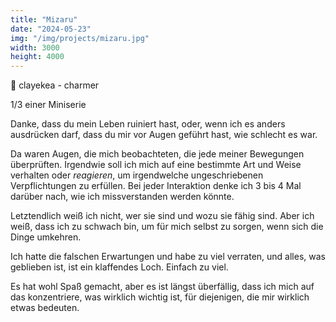```yaml
---
title: "Mizaru"
date: "2024-05-23"
img: "/img/projects/mizaru.jpg"
width: 3000
height: 4000
---
```


🎵 clayekea - charmer

1/3 einer Miniserie

Danke, dass du mein Leben ruiniert hast, oder, wenn ich es anders ausdrücken darf, dass du mir vor Augen geführt hast, wie schlecht es war.

Da waren Augen, die mich beobachteten, die jede meiner Bewegungen überprüften. Irgendwie soll ich mich auf eine bestimmte Art und Weise verhalten oder _reagieren_, um irgendwelche ungeschriebenen Verpflichtungen zu erfüllen. Bei jeder Interaktion denke ich 3 bis 4 Mal darüber nach, wie ich missverstanden werden könnte.

Letztendlich weiß ich nicht, wer sie sind und wozu sie fähig sind. Aber ich weiß, dass ich zu schwach bin, um für mich selbst zu sorgen, wenn sich die Dinge umkehren.

Ich hatte die falschen Erwartungen und habe zu viel verraten, und alles, was geblieben ist, ist ein klaffendes Loch. Einfach zu viel.

Es hat wohl Spaß gemacht, aber es ist längst überfällig, dass ich mich auf das konzentriere, was wirklich wichtig ist, für diejenigen, die mir wirklich etwas bedeuten.

